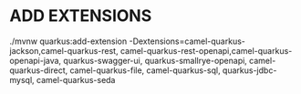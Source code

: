 # ADD EXTENSIONS
./mvnw quarkus:add-extension -Dextensions=camel-quarkus-jackson,camel-quarkus-rest, camel-quarkus-rest-openapi,camel-quarkus-openapi-java, quarkus-swagger-ui, quarkus-smallrye-openapi, camel-quarkus-direct, camel-quarkus-file, camel-quarkus-sql, quarkus-jdbc-mysql, camel-quarkus-seda
